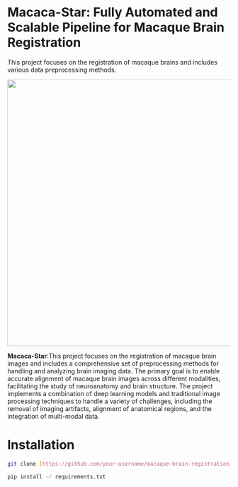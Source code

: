 # Macaca-Star: Fully Automated and Scalable Pipeline for Macaque Brain Registration
This project focuses on the registration of macaque brains and includes various data preprocessing methods.

<p align="center">
<img src="https://github.com/user-attachments/assets/e850250e-9390-4c54-a3d7-99e8f61e1812" width="600">

**Macaca-Star**:This project focuses on the registration of macaque brain images and includes a comprehensive set of preprocessing methods for handling and analyzing brain imaging data. The primary goal is to enable accurate alignment of macaque brain images across different modalities, facilitating the study of neuroanatomy and brain structure. The project implements a combination of deep learning models and traditional image processing techniques to handle a variety of challenges, including the removal of imaging artifacts, alignment of anatomical regions, and the integration of multi-modal data.

# Installation
```Bash
git clone [https://github.com/your-username/macaque-brain-registration.git](https://github.com/HNU-BIE/Macaca-Star.git)

pip install -r requirements.txt
```
